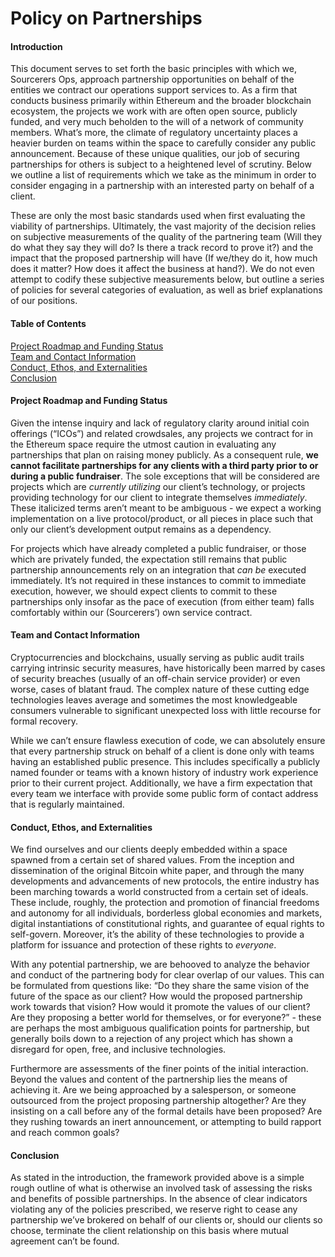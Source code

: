 # Policy on Partnerships

#### Introduction

This document serves to set forth the basic principles with which we, Sourcerers Ops, approach partnership opportunities on behalf of the entities we contract our operations support services to. As a firm that conducts business primarily within Ethereum and the broader blockchain ecosystem, the projects we work with are often open source, publicly funded, and very much beholden to the will of a network of community members. What’s more, the climate of regulatory uncertainty places a heavier burden on teams within the space to carefully consider any public announcement. Because of these unique qualities, our job of securing partnerships for others is subject to a heightened level of scrutiny. Below we outline a list of requirements which we take as the minimum in order to consider engaging in a partnership with an interested party on behalf of a client.

These are only the most basic standards used when first evaluating the viability of partnerships. Ultimately, the vast majority of the decision relies on subjective measurements of the quality of the partnering team (Will they do what they say they will do? Is there a track record to prove it?) and the impact that the proposed partnership will have (If we/they do it, how much does it matter? How does it affect the business at hand?). We do not even attempt to codify these subjective measurements below, but outline a series of policies for several categories of evaluation, as well as brief explanations of our positions.

#### Table of Contents

[Project Roadmap and Funding Status](#Project)  
[Team and Contact Information](#Team)  
[Conduct, Ethos, and Externalities](#Conduct)  
[Conclusion](#Conclusion)  

#### Project Roadmap and Funding Status

Given the intense inquiry and lack of regulatory clarity around initial coin offerings (“ICOs”) and related crowdsales, any projects we contract for in the Ethereum space require the utmost caution in evaluating any partnerships that plan on raising money publicly. As a consequent rule, **we cannot facilitate partnerships for any clients with a third party prior to or during a public fundraiser**. The sole exceptions that will be considered are projects which are _currently utilizing_ our client’s technology, or projects providing technology for our client to integrate themselves _immediately_. These italicized terms aren’t meant to be ambiguous - we expect a working implementation on a live protocol/product, or all pieces in place such that only our client’s development output remains as a dependency.

For projects which have already completed a public fundraiser, or those which are privately funded, the expectation still remains that public partnership announcements rely on an integration that _can be_ executed immediately. It’s not required in these instances to commit to immediate execution, however, we should expect clients to commit to these partnerships only insofar as the pace of execution (from either team) falls comfortably within our (Sourcerers’) own service contract.

#### Team and Contact Information

Cryptocurrencies and blockchains, usually serving as public audit trails carrying intrinsic security measures, have historically been marred by cases of security breaches (usually of an off-chain service provider) or even worse, cases of blatant fraud. The complex nature of these cutting edge technologies leaves average and sometimes the most knowledgeable consumers vulnerable to significant unexpected loss with little recourse for formal recovery.

While we can’t ensure flawless execution of code, we can absolutely ensure that every partnership struck on behalf of a client is done only with teams having an established public presence. This includes specifically a publicly named founder or teams with a known history of industry work experience prior to their current project. Additionally, we have a firm expectation that every team we interface with provide some public form of contact address that is regularly maintained.

#### Conduct, Ethos, and Externalities

We find ourselves and our clients deeply embedded within a space spawned from a certain set of shared values. From the inception and dissemination of the original Bitcoin white paper, and through the many developments and advancements of new protocols, the entire industry has been marching towards a world constructed from a certain set of ideals. These include, roughly, the protection and promotion of financial freedoms and autonomy for all individuals, borderless global economies and markets, digital instantiations of constitutional rights, and guarantee of equal rights to self-govern. Moreover, it’s the ability of these technologies to provide a platform for issuance and protection of these rights to _everyone_.

With any potential partnership, we are behooved to analyze the behavior and conduct of the partnering body for clear overlap of our values. This can be formulated from questions like: “Do they share the same vision of the future of the space as our client? How would the proposed partnership work towards that vision? How would it promote the values of our client? Are they proposing a better world for themselves, or for everyone?” - these are perhaps the most ambiguous qualification points for partnership, but generally boils down to a rejection of any project which has shown a disregard for open, free, and inclusive technologies.

Furthermore are assessments of the finer points of the initial interaction. Beyond the values and content of the partnership lies the means of achieving it. Are we being approached by a salesperson, or someone outsourced from the project proposing partnership altogether? Are they insisting on a call before any of the formal details have been proposed? Are they rushing towards an inert announcement, or attempting to build rapport and reach common goals?


#### Conclusion

As stated in the introduction, the framework provided above is a simple rough outline of what is otherwise an involved task of assessing the risks and benefits of possible partnerships. In the absence of clear indicators violating any of the policies prescribed, we reserve right to cease any partnership we’ve brokered on behalf of our clients or, should our clients so choose, terminate the client relationship on this basis where mutual agreement can’t be found.
